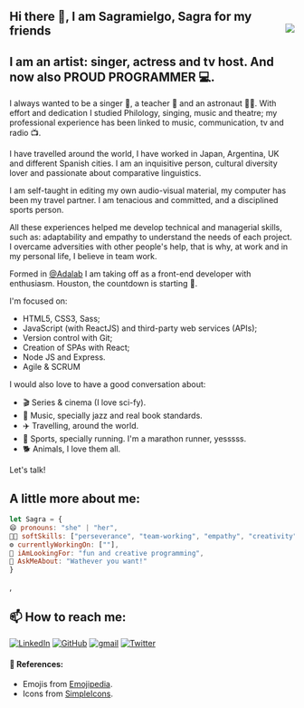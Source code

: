 ## Hi there 👋, I am Sagramielgo, Sagra for my friends <a href="https://twitter.com/sagramielgo"><img src="https://img.shields.io/twitter/follow/sagramielgo.svg?style=social" align="right"/></a>

## I am an artist: singer, actress and tv host. And now also PROUD PROGRAMMER 💻.

I always wanted to be a singer 🎤, a teacher 📖 and an astronaut 👩‍🚀.
With effort and dedication I studied Philology, singing, music and theatre; my professional experience has been linked to music, communication, tv and radio 📺.

I have travelled around the world, I have worked in Japan, Argentina, UK and different Spanish cities. I am an inquisitive person, cultural diversity lover and passionate about comparative linguistics.

I am self-taught in editing my own audio-visual material, my computer has been my travel partner.
I am tenacious and committed, and a disciplined sports person.

All these experiences helped me develop technical and managerial skills, such as: adaptability and empathy to understand the needs of each project. I overcame adversities with other people's help, that is why, at work and in my personal life, I believe in team work.

Formed in [@Adalab](https://github.com/Adalab) I am taking off as a front-end developer with enthusiasm. Houston, the countdown is starting 🚀.

I'm focused on:

- HTML5, CSS3, Sass;
- JavaScript (with ReactJS) and third-party web services (APIs);
- Version control with Git;
- Creation of SPAs with React;
- Node JS and Express.
- Agile & SCRUM

I would also love to have a good conversation about:

- 🎬 Series & cinema (I love sci-fy).
- 🎸 Music, specially jazz and real book standards.
- ✈️ Travelling, around the world.
- 🏅 Sports, specially running. I'm a marathon runner, yesssss.
- 🐕 Animals, I love them all.

Let's talk!

## A little more about me:

```javascript
let Sagra = {
😄 pronouns: "she" | "her",
🤹🏼 softSkills: ["perseverance", "team-working", "empathy", "creativity", "adaptability" ],
⚙️ currentlyWorkingOn: [""],
🚧 iAmLookingFor: "fun and creative programming",
💬 AskMeAbout: "Wathever you want!"
}
```

<!-- ⚡ Fun fact: ... ,
🌱 I’m currently learning:
👯 I’m looking to collaborate on ... ,
🤔 I’m looking for help with ...  -->,

## 📫 How to reach me:

<a href="https://www.linkedin.com/in/sagramielgo/"><img img alt="LinkedIn" src="https://img.shields.io/badge/linkedin-0e76a8.svg?&style=for-the-badge&logo=linkedin&logoColor=white" /></a>
<a href="https://github.com/sagramielgo"><img alt="GitHub" src="https://img.shields.io/badge/GitHub-2f363d.svg?&style=for-the-badge&logo=Github&logoColor=white" /></a>
<a href="mailto:sagramielgo@gmail.com"><img alt="gmail" src="https://img.shields.io/badge/gmail-red.svg?&style=for-the-badge&logo=gmail&logoColor=white" /></a>
<a href="https://twitter.com/sagramielgo"><img alt="Twitter" src="https://img.shields.io/badge/twitter-%231DA1F2.svg?&style=for-the-badge&logo=twitter&logoColor=white" /></a>

#### 📑 References:

- Emojis from [Emojipedia](https://emojipedia.org/).
- Icons from [SimpleIcons](https://simpleicons.org/).

<!-- [If you liked this ✨ _special_ ✨ repository, please do not forget to star it.](url)-->
